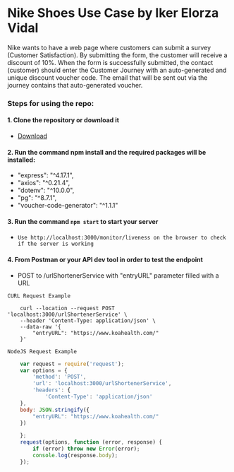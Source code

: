 # Nike Shoes Use Case by Iker Elorza Vidal

Nike wants to have a web page where customers can submit a
survey (Customer Satisfaction). By submitting the form, the
customer will receive a discount of 10%. When the form is
successfully submitted, the contact (customer) should enter the
Customer Journey with an auto-generated and unique discount
voucher code. The email that will be sent out via the journey
contains that auto-generated voucher.


### Steps for using the repo:

#### 1. Clone the repository or download it
  - [Download](https://github.com/ikerelvi/nike-shoes-case)

#### 2. Run the command npm install and the required packages will be installed:
  -  "express": "^4.17.1",
  -  "axios": "^0.21.4",
  -  "dotenv": "^10.0.0",
  -  "pg": "^8.7.1",
  -  "voucher-code-generator": "^1.1.1"

#### 3. Run the command `npm start` to start your server
- `Use http://localhost:3000/monitor/liveness on the browser to check if the server is working`

#### 4. From Postman or your API dev tool in order to test the endpoint
 - POST to /urlShortenerService with "entryURL" parameter filled with a URL

`CURL Request Example`
```curl
    curl --location --request POST 'localhost:3000/urlShortenerService' \
    --header 'Content-Type: application/json' \
    --data-raw '{
        "entryURL": "https://www.koahealth.com/"
    }'
```
`NodeJS Request Example`
```javascript
    var request = require('request');
    var options = {
        'method': 'POST',
        'url': 'localhost:3000/urlShortenerService',
        'headers': {
            'Content-Type': 'application/json'
    },
    body: JSON.stringify({
        "entryURL": "https://www.koahealth.com/"
    })

    };
    request(options, function (error, response) {
        if (error) throw new Error(error);
        console.log(response.body);
    });
```
